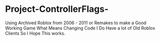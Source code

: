 # Project-ControllerFlags-
  Using Archived Roblox from 2006 - 2011 or Remakes to make a Good Working Game What Means Changing Code I Do Have a lot of Old Roblox Clients So I Hope This works.

